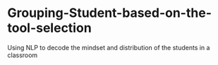 # Grouping-Student-based-on-the-tool-selection
Using NLP to decode the mindset and distribution of the students in a classroom
